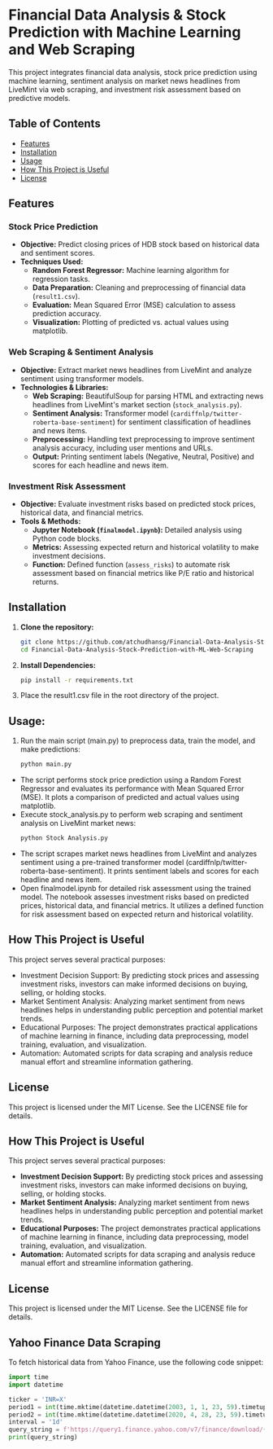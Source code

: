 # Financial Data Analysis & Stock Prediction with Machine Learning and Web Scraping

This project integrates financial data analysis, stock price prediction using machine learning, sentiment analysis on market news headlines from LiveMint via web scraping, and investment risk assessment based on predictive models.

## Table of Contents

- [Features](#features)
- [Installation](#installation)
- [Usage](#usage)
- [How This Project is Useful](#how-this-project-is-useful)
- [License](#license)

## Features

### Stock Price Prediction

- **Objective:** Predict closing prices of HDB stock based on historical data and sentiment scores.
- **Techniques Used:**
  - **Random Forest Regressor:** Machine learning algorithm for regression tasks.
  - **Data Preparation:** Cleaning and preprocessing of financial data (`result1.csv`).
  - **Evaluation:** Mean Squared Error (MSE) calculation to assess prediction accuracy.
  - **Visualization:** Plotting of predicted vs. actual values using matplotlib.

### Web Scraping & Sentiment Analysis

- **Objective:** Extract market news headlines from LiveMint and analyze sentiment using transformer models.
- **Technologies & Libraries:**
  - **Web Scraping:** BeautifulSoup for parsing HTML and extracting news headlines from LiveMint's market section (`stock_analysis.py`).
  - **Sentiment Analysis:** Transformer model (`cardiffnlp/twitter-roberta-base-sentiment`) for sentiment classification of headlines and news items.
  - **Preprocessing:** Handling text preprocessing to improve sentiment analysis accuracy, including user mentions and URLs.
  - **Output:** Printing sentiment labels (Negative, Neutral, Positive) and scores for each headline and news item.

### Investment Risk Assessment

- **Objective:** Evaluate investment risks based on predicted stock prices, historical data, and financial metrics.
- **Tools & Methods:**
  - **Jupyter Notebook (`finalmodel.ipynb`):** Detailed analysis using Python code blocks.
  - **Metrics:** Assessing expected return and historical volatility to make investment decisions.
  - **Function:** Defined function (`assess_risks`) to automate risk assessment based on financial metrics like P/E ratio and historical returns.

## Installation

1. **Clone the repository:**
   ```sh
   git clone https://github.com/atchudhansg/Financial-Data-Analysis-Stock-Prediction-with-ML-Web-Scraping.git
   cd Financial-Data-Analysis-Stock-Prediction-with-ML-Web-Scraping


2. **Install Dependencies:**
   ```sh
   pip install -r requirements.txt
3. Place the result1.csv file in the root directory of the project.

## Usage:

1. Run the main script (main.py) to preprocess data, train the model, and make predictions:
   ```sh
   python main.py
   
 - The script performs stock price prediction using a Random Forest Regressor and evaluates its performance with Mean Squared Error (MSE). It plots a comparison of predicted and
    actual values using matplotlib.
 - Execute stock_analysis.py to perform web scraping and sentiment analysis on LiveMint market news:
   ```sh
   python Stock Analysis.py
 - The script scrapes market news headlines from LiveMint and analyzes sentiment using a pre-trained transformer model (cardiffnlp/twitter-roberta-base-sentiment). It prints sentiment labels and scores for each headline and news item.
 - Open finalmodel.ipynb for detailed risk assessment using the trained model. The notebook assesses investment risks based on predicted prices, historical data, and financial metrics. It utilizes a defined function for risk assessment based on expected return and historical volatility.

## How This Project is Useful

This project serves several practical purposes:

- Investment Decision Support: By predicting stock prices and assessing investment risks, investors can make informed decisions on buying, selling, or holding stocks.
- Market Sentiment Analysis: Analyzing market sentiment from news headlines helps in understanding public perception and potential market trends.
- Educational Purposes: The project demonstrates practical applications of machine learning in finance, including data preprocessing, model training, evaluation, and visualization.
- Automation: Automated scripts for data scraping and analysis reduce manual effort and streamline information gathering.

## License

This project is licensed under the MIT License. See the LICENSE file for details.

## How This Project is Useful

This project serves several practical purposes:

- **Investment Decision Support:** By predicting stock prices and assessing investment risks, investors can make informed decisions on buying, selling, or holding stocks.
- **Market Sentiment Analysis:** Analyzing market sentiment from news headlines helps in understanding public perception and potential market trends.
- **Educational Purposes:** The project demonstrates practical applications of machine learning in finance, including data preprocessing, model training, evaluation, and visualization.
- **Automation:** Automated scripts for data scraping and analysis reduce manual effort and streamline information gathering.

## License

This project is licensed under the MIT License. See the LICENSE file for details.

## Yahoo Finance Data Scraping

To fetch historical data from Yahoo Finance, use the following code snippet:

```python
import time
import datetime

ticker = 'INR=X'
period1 = int(time.mktime(datetime.datetime(2003, 1, 1, 23, 59).timetuple()))
period2 = int(time.mktime(datetime.datetime(2020, 4, 28, 23, 59).timetuple()))
interval = '1d'
query_string = f'https://query1.finance.yahoo.com/v7/finance/download/{ticker}?period1={period1}&period2={period2}&interval={interval}&events=history&includeAdjustedClose=true;'
print(query_string)


